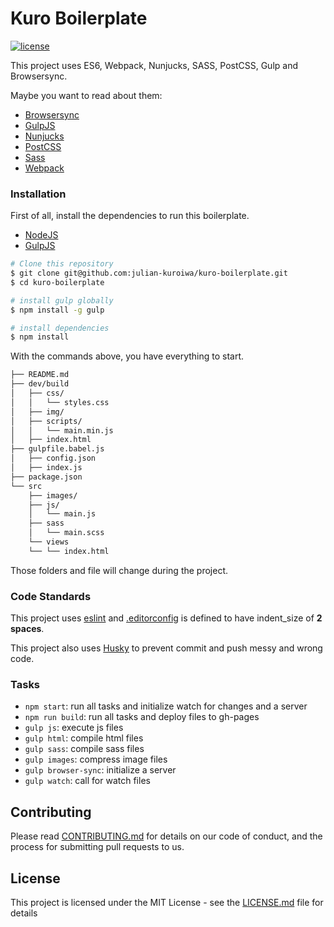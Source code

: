 # Kuro Boilerplate

[![license](https://img.shields.io/github/license/mashape/apistatus.svg)](https://github.com/julian-kuroiwa/Kuro-Boilerplate/blob/master/LICENSE.md)

This project uses ES6, Webpack, Nunjucks, SASS, PostCSS, Gulp and Browsersync.

Maybe you want to read about them:
- [Browsersync](https://www.browsersync.io/)
- [GulpJS](http://gulpjs.com/)
- [Nunjucks](https://mozilla.github.io/nunjucks/)
- [PostCSS](https://postcss.org/)
- [Sass](http://sass-lang.com/)
- [Webpack](https://webpack.js.org/)

### Installation

First of all, install the dependencies to run this boilerplate.

- [NodeJS](http://nodejs.org/)
- [GulpJS](http://gulpjs.com/)

```sh
# Clone this repository
$ git clone git@github.com:julian-kuroiwa/kuro-boilerplate.git
$ cd kuro-boilerplate

# install gulp globally
$ npm install -g gulp

# install dependencies
$ npm install

```

With the commands above, you have everything to start.

```sh
├── README.md
├── dev/build
│   ├── css/
│   │   └── styles.css
│   ├── img/
│   ├── scripts/
│   │   └── main.min.js
│   ├── index.html
├── gulpfile.babel.js
│   ├── config.json
│   ├── index.js
├── package.json
└── src
    ├── images/
    ├── js/
    │   └── main.js
    ├── sass
    │   └── main.scss
    └── views
    └── └── index.html
```

Those folders and file will change during the project.

### Code Standards

This project uses [eslint](http://eslint.org/) and [.editorconfig](https://github.com/julian-kuroiwa/Kuro-Boilerplate/blob/master/.editorconfig) is defined to have indent_size of **2 spaces**.

This project also uses [Husky](https://github.com/typicode/husky) to prevent commit and push messy and wrong code.

### Tasks

- `npm start`: run all tasks and initialize watch for changes and a server
- `npm run build`: run all tasks and deploy files to gh-pages
- `gulp js`: execute js files
- `gulp html`: compile html files
- `gulp sass`: compile sass files
- `gulp images`: compress image files
- `gulp browser-sync`: initialize a server
- `gulp watch`: call for watch files

## Contributing

Please read [CONTRIBUTING.md](https://gist.github.com/PurpleBooth/b24679402957c63ec426) for details on our code of conduct, and the process for submitting pull requests to us.

## License

This project is licensed under the MIT License - see the [LICENSE.md](LICENSE.md) file for details
